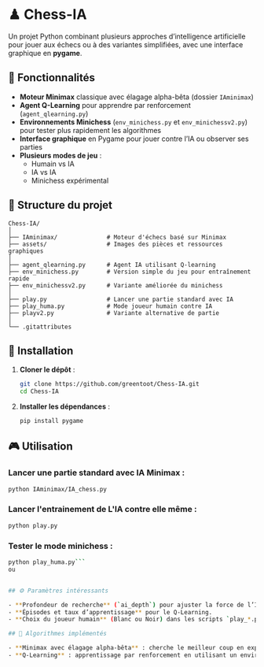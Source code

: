 # ♟ Chess-IA

Un projet Python combinant plusieurs approches d’intelligence artificielle pour jouer aux échecs ou à des variantes simplifiées, avec une interface graphique en **pygame**.

## 📌 Fonctionnalités

- **Moteur Minimax** classique avec élagage alpha-bêta (dossier `IAminimax`)
- **Agent Q-Learning** pour apprendre par renforcement (`agent_qlearning.py`)
- **Environnements Minichess** (`env_minichess.py` et `env_minichessv2.py`) pour tester plus rapidement les algorithmes
- **Interface graphique** en Pygame pour jouer contre l’IA ou observer ses parties
- **Plusieurs modes de jeu** :
  - Humain vs IA
  - IA vs IA
  - Minichess expérimental

## 📂 Structure du projet

```
Chess-IA/
│
├── IAminimax/              # Moteur d'échecs basé sur Minimax
├── assets/                 # Images des pièces et ressources graphiques
│
├── agent_qlearning.py      # Agent IA utilisant Q-learning
├── env_minichess.py        # Version simple du jeu pour entraînement rapide
├── env_minichessv2.py      # Variante améliorée du minichess
│
├── play.py                 # Lancer une partie standard avec IA
├── play_huma.py            # Mode joueur humain contre IA
├── playv2.py               # Variante alternative de partie
│
└── .gitattributes
```

## 🚀 Installation

1. **Cloner le dépôt** :
   ```bash
   git clone https://github.com/greentoot/Chess-IA.git
   cd Chess-IA
   ```

2. **Installer les dépendances** :
   ```bash
   pip install pygame
   ```

## 🎮 Utilisation

### Lancer une partie standard avec IA Minimax :
```bash
python IAminimax/IA_chess.py
```

### Lancer l'entrainement de L'IA contre elle même :
```bash
python play.py
```

### Tester le mode minichess :
```bash
python play_huma.py```
ou


## ⚙ Paramètres intéressants

- **Profondeur de recherche** (`ai_depth`) pour ajuster la force de l’IA Minimax.
- **Épisodes et taux d’apprentissage** pour le Q-Learning.
- **Choix du joueur humain** (Blanc ou Noir) dans les scripts `play_*.py`.

## 🧠 Algorithmes implémentés

- **Minimax avec élagage alpha-bêta** : cherche le meilleur coup en explorant les possibilités à profondeur fixe.
- **Q-Learning** : apprentissage par renforcement en utilisant un environnement réduit (minichess).

